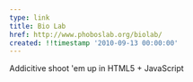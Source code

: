 ```yaml
---
type: link
title: Bio Lab
href: http://www.phoboslab.org/biolab/
created: !!timestamp '2010-09-13 00:00:00'
---
```

Addicitive shoot 'em up in HTML5 + JavaScript